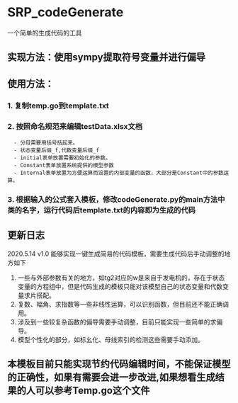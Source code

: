 # SRP_codeGenerate
一个简单的生成代码的工具
## 实现方法：使用sympy提取符号变量并进行偏导
## 使用方法：
### 1. 复制temp.go到template.txt
### 2. 按照命名规范来编辑testData.xlsx文档
      - 分母需要用括号括起来。
      - 状态变量后缀_f,代数变量后缀_f
      - initial表单放置需要初始化的参数。
      - Constant表单放置系统提供的模型参数
      - Internal表单放置为方便运算而设置的内部变量的函数，大部分是Constant中的参数运算。
### 3. 根据输入的公式套入模板，修改codeGenerate.py的main方法中类的名字，运行代码后template.txt的内容即为生成的代码
## 更新日志
2020.5.14 v1.0
能够实现一键生成简易的代码模板，需要生成代码后手动调整的地方如下
1. 一些与外部参数有关的地方，如tg2对应的w是来自于发电机的，存在于状态变量的方程组中，但是代码生成的模板只能对该模型自己的状态变量和代数变量求片搭配。
2. 复数、幅角、求指数等一些非线性运算，可以识别函数，但目前还不能正确调用。
3. 涉及到一些较复杂函数的偏导需要手动调整，目前只能实现一些简单的求偏导。
4. 模型个性化的部分，如标幺化、母线索引的检测这些需要手动添加。
## 本模板目前只能实现节约代码编辑时间，不能保证模型的正确性，如果有需要会进一步改进,如果想看生成结果的人可以参考**Temp.go**这个文件
